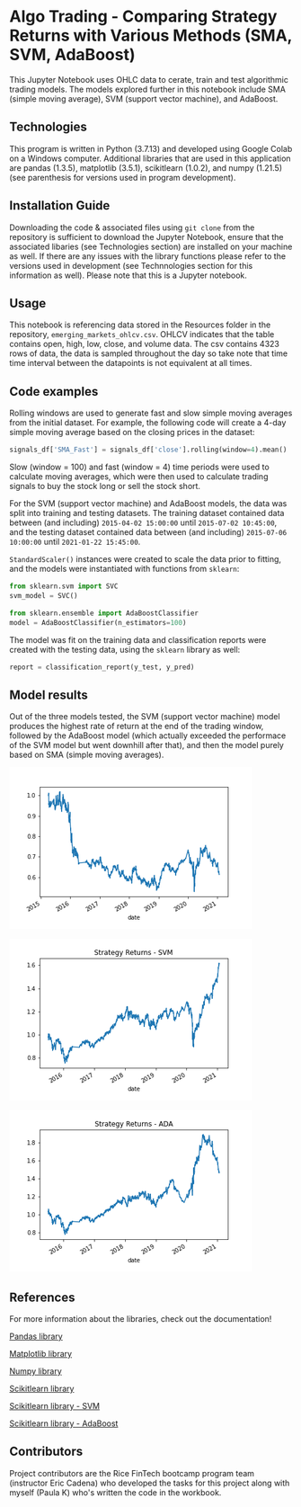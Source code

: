 # Algo Trading - Comparing Strategy Returns with Various Methods (SMA, SVM, AdaBoost)

This Jupyter Notebook uses OHLC data to cerate, train and test algorithmic trading models. The models explored further in this notebook include SMA (simple moving average), SVM (support vector machine), and AdaBoost. 

## Technologies

This program is written in Python (3.7.13) and developed using Google Colab on a Windows computer. Additional libraries that are used in this application are pandas (1.3.5), matplotlib (3.5.1), scikitlearn (1.0.2), and numpy (1.21.5) (see parenthesis for versions used in program development).

## Installation Guide

Downloading the code & associated files using `git clone` from the repository is sufficient to download the Jupyter Notebook, ensure that the associated libaries (see Technologies section) are installed on your machine as well. If there are any issues with the library functions please refer to the versions used in development (see Technnologies section for this information as well).  Please note that this is a Jupyter notebook. 

## Usage

This notebook is referencing data stored in the Resources folder in the repository, `emerging_markets_ohlcv.csv`. OHLCV indicates that the table contains open, high, low, close, and volume data. The csv contains 4323 rows of data, the data is sampled throughout the day so take note that time time interval between the datapoints is not equivalent at all times. 

## Code examples

Rolling windows are used to generate fast and slow simple moving averages from the initial dataset. For example, the following code will create a 4-day simple moving average based on the closing prices in the dataset: 

```python
signals_df['SMA_Fast'] = signals_df['close'].rolling(window=4).mean()
```

Slow (window = 100) and fast (window = 4) time periods were used to calculate moving averages, which were then used to calculate trading signals to buy the stock long or sell the stock short. 

For the SVM (support vector machine) and AdaBoost models, the data was split into training and testing datasets. The training dataset contained data between (and including) `2015-04-02 15:00:00` until `2015-07-02 10:45:00`, and the testing dataset contained data between (and including) `2015-07-06 10:00:00` until `2021-01-22 15:45:00`. 

`StandardScaler()` instances were created to scale the data prior to fitting, and the models were instantiated with functions from `sklearn`: 

``` python
from sklearn.svm import SVC
svm_model = SVC()
```

```python
from sklearn.ensemble import AdaBoostClassifier
model = AdaBoostClassifier(n_estimators=100)
```

The model was fit on the training data and classification reports were created with the testing data, using the `sklearn` library as well: 

```python
report = classification_report(y_test, y_pred)
```

## Model results

Out of the three models tested, the SVM (support vector machine) model produces the highest rate of return at the end of the trading window, followed by the AdaBoost model (which actually exceeded the performace of the SVM model but went downhill after that), and then the model purely based on SMA (simple moving averages). 

![StrategyReturnsSMA](Images/StrategyReturnsSMA.png)

![Strategy ReturnsSVM](Images/StrategyReturnsSVM.png)

![Strategy ReturnsADA](Images/StrategyReturnsADA.png)

## References

For more information about the libraries, check out the documentation!

[Pandas library](https://pandas.pydata.org/)

[Matplotlib library](https://matplotlib.org/)

[Numpy library](https://numpy.org/)

[Scikitlearn library](https://scikit-learn.org/stable/)

[Scikitlearn library - SVM](https://scikit-learn.org/stable/modules/svm.html)

[Scikitlearn library - AdaBoost](https://scikit-learn.org/stable/modules/ensemble.html#adaboost)

## Contributors

Project contributors are the Rice FinTech bootcamp program team (instructor Eric Cadena) who developed the tasks for this project along with myself (Paula K) who's written the code in the workbook.
